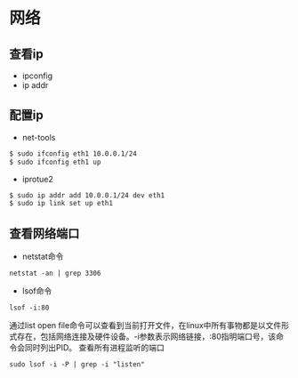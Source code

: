 # 网络

## 查看ip
- ipconfig
- ip addr
## 配置ip
- net-tools
```bash
$ sudo ifconfig eth1 10.0.0.1/24
$ sudo ifconfig eth1 up
```
- iprotue2
```bash
$ sudo ip addr add 10.0.0.1/24 dev eth1
$ sudo ip link set up eth1
```
## 查看网络端口
- netstat命令
```
netstat -an | grep 3306
```

- lsof命令
```
lsof -i:80
```
通过list open file命令可以查看到当前打开文件，在linux中所有事物都是以文件形式存在，包括网络连接及硬件设备。-i参数表示网络链接，:80指明端口号，该命令会同时列出PID。
查看所有进程监听的端口
```
sudo lsof -i -P | grep -i "listen"
```
